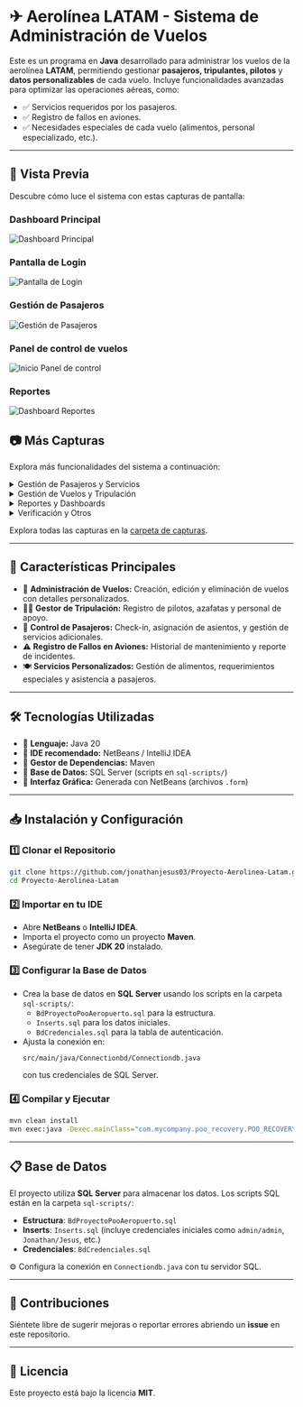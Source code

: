 # ✈ Aerolínea LATAM - Sistema de Administración de Vuelos

Este es un programa en **Java** desarrollado para administrar los vuelos de la aerolínea **LATAM**, permitiendo gestionar **pasajeros, tripulantes, pilotos** y **datos personalizables** de cada vuelo. Incluye funcionalidades avanzadas para optimizar las operaciones aéreas, como:

- ✅ Servicios requeridos por los pasajeros.
- ✅ Registro de fallos en aviones.
- ✅ Necesidades especiales de cada vuelo (alimentos, personal especializado, etc.).

---

## 📸 Vista Previa
Descubre cómo luce el sistema con estas capturas de pantalla:

### Dashboard Principal
![Dashboard Principal](screenshots/DASHBOARDLATAM.png)

### Pantalla de Login
![Pantalla de Login](screenshots/LOGIN-LATAM.png)

### Gestión de Pasajeros
![Gestión de Pasajeros](screenshots/DASH-ADMIN_PASAJERO.png)

### Panel de control de vuelos
![Inicio Panel de control](screenshots/INIT-PAX.png)

### Reportes
![Dashboard Reportes](screenshots/DASH-REPORTES.png)

## 📷 Más Capturas
Explora más funcionalidades del sistema a continuación:

<details>
<summary>Gestión de Pasajeros y Servicios</summary>

- ![Asignación de Tripulación](screenshots/ASIGNAR_T-PAX.png)
- ![Asignación de Asientos](screenshots/ASIGNAR_PASAJERO-PAX.png)
- ![Gestión de Alimentos](screenshots/ALIMENTOS-PAX.png)
- ![Servicios Especiales](screenshots/SERVICIOS-ESPECIALES-GESTIONV.png)
- ![Maleta 1](screenshots/MALETA_1-ADMIN_PASAJERO.png)
- ![Editar Pasajero](screenshots/EP-ADMIN_PASAJERO.png)

</details>

<details>
<summary>Gestión de Vuelos y Tripulación</summary>

- ![Asignar Azafata](screenshots/CREAR_AZ-PAX.png)
- ![Asignar Piloto](screenshots/CREAR_PI-PAX.png)
- ![Ver Tripulación](screenshots/VER_TRIPULACION-PAX.png)
- ![Verificar Tripulante](screenshots/VERI_TRIPULANTE-GESTIONV.png)
- ![Crear Vuelo](screenshots/CREAR-PASAJE.png)

</details>

<details>
<summary>Reportes y Dashboards</summary>

- ![Reporte de Aviones](screenshots/AVIONES-REPORTES.png)
- ![Reporte de Pasajeros](screenshots/PASAJEROS-REPORTES.png)
- ![Reportes de Vuelos](screenshots/VUELOS-REPORTES.png)
- ![Dashboard Gestión de Vuelos](screenshots/DASH-GESTIONV.png)
- ![Dashboard Gestión de Vuelos](screenshots/SERVICIOS-ESPECIALES-GESTIONV.png)
- ![Elección de Vuelo](screenshots/EV-GESTIONV.png)

</details>

<details>
<summary>Verificación y Otros</summary>

- ![Verificar Vuelo 1](screenshots/VERIFICAR-VUELO1-PAX.png)
- ![Verificar Vuelo 2](screenshots/VERIFICAR-VUELO2-PAX.png)
- ![Verificar Pasajero](screenshots/VERIFICAR_PA-ADMINI_PASAJERO.png)
- ![Asignar Avión](screenshots/ASIGNAR_PASAJERO-PAX.png)

</details>

Explora todas las capturas en la [carpeta de capturas](screenshots/).

---

## 📌 Características Principales
- 📂 **Administración de Vuelos:** Creación, edición y eliminación de vuelos con detalles personalizados.
- 👨‍✈️ **Gestor de Tripulación:** Registro de pilotos, azafatas y personal de apoyo.
- 🎫 **Control de Pasajeros:** Check-in, asignación de asientos, y gestión de servicios adicionales.
- ⚠ **Registro de Fallos en Aviones:** Historial de mantenimiento y reporte de incidentes.
- 🍽 **Servicios Personalizados:** Gestión de alimentos, requerimientos especiales y asistencia a pasajeros.

---

## 🛠 Tecnologías Utilizadas
- 🔹 **Lenguaje:** Java 20
- 🔹 **IDE recomendado:** NetBeans / IntelliJ IDEA
- 🔹 **Gestor de Dependencias:** Maven
- 🔹 **Base de Datos:** SQL Server (scripts en `sql-scripts/`)
- 🔹 **Interfaz Gráfica:** Generada con NetBeans (archivos `.form`)

---

## 📥 Instalación y Configuración

### 1️⃣ Clonar el Repositorio
```bash
git clone https://github.com/jonathanjesus03/Proyecto-Aerolinea-Latam.git
cd Proyecto-Aerolinea-Latam
```

### 2️⃣ Importar en tu IDE
- Abre **NetBeans** o **IntelliJ IDEA**.
- Importa el proyecto como un proyecto **Maven**.
- Asegúrate de tener **JDK 20** instalado.

### 3️⃣ Configurar la Base de Datos
- Crea la base de datos en **SQL Server** usando los scripts en la carpeta `sql-scripts/`:
  - `BdProyectoPooAeropuerto.sql` para la estructura.
  - `Inserts.sql` para los datos iniciales.
  - `BdCredenciales.sql` para la tabla de autenticación.
- Ajusta la conexión en:
  ```
  src/main/java/Connectionbd/Connectiondb.java
  ```
  con tus credenciales de SQL Server.

### 4️⃣ Compilar y Ejecutar
```bash
mvn clean install
mvn exec:java -Dexec.mainClass="com.mycompany.poo_recovery.POO_RECOVERY"
```

---

## 📋 Base de Datos

El proyecto utiliza **SQL Server** para almacenar los datos. Los scripts SQL están en la carpeta `sql-scripts/`:

- **Estructura**: `BdProyectoPooAeropuerto.sql`
- **Inserts**: `Inserts.sql` (incluye credenciales iniciales como `admin/admin`, `Jonathan/Jesus`, etc.)
- **Credenciales**: `BdCredenciales.sql`

⚙️ Configura la conexión en `Connectiondb.java` con tu servidor SQL.

---

## 🤝 Contribuciones

Siéntete libre de sugerir mejoras o reportar errores abriendo un **issue** en este repositorio.

---

## 📄 Licencia

Este proyecto está bajo la licencia **MIT**.

